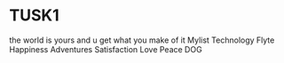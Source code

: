 # TUSK1
the world is yours and u get what you make of it
Mylist
  Technology
  Flyte
  Happiness
  Adventures
  Satisfaction
  Love
  Peace
  DOG
